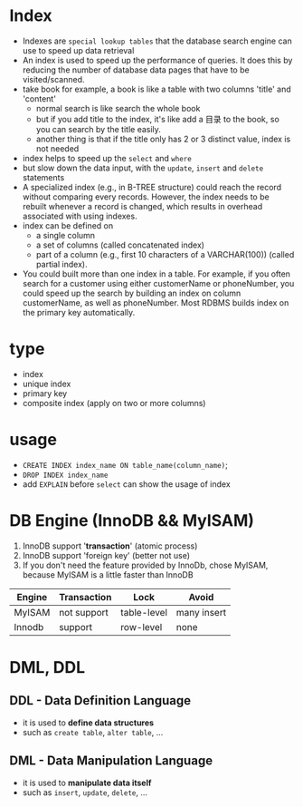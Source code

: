 # Index
- Indexes are `special lookup tables` that the database search engine can use to speed up data retrieval
- An index is used to speed up the performance of queries. It does this by reducing the number of database data pages that have to be visited/scanned.
- take book for example, a book is like a table with two columns 'title' and 'content'
    - normal search is like search the whole book
    - but if you add title to the index, it's like add a 目录 to the book, so you can search by the title easily.
    - another thing is that if the title only has 2 or 3 distinct value, index is not needed 
- index helps to speed up the `select` and `where`
- but slow down the data input, with the `update`, `insert` and `delete` statements
- A specialized index (e.g., in B-TREE structure) could reach the record without comparing every records. 
However, the index needs to be rebuilt whenever a record is changed, which results in overhead associated with using indexes.
- index can be defined on 
    - a single column
    - a set of columns (called concatenated index)
    - part of a column (e.g., first 10 characters of a VARCHAR(100)) (called partial index). 
- You could built more than one index in a table. For example, if you often search for a customer using either customerName or phoneNumber, you could speed up the search by building an index on column customerName, as well as phoneNumber. Most RDBMS builds index on the primary key automatically.

# type
- index
- unique index
- primary key
- composite index (apply on two or more columns)

# usage
- `CREATE INDEX index_name ON table_name(column_name)`;
- `DROP INDEX index_name`
- add `EXPLAIN` before `select` can show the usage of index


# DB Engine (InnoDB && MyISAM)
1. InnoDB support '**transaction**' (atomic process)
2. InnoDB support 'foreign key' (better not use) 
3. If you don't need the feature provided by InnoDb, 
chose MyISAM, because MyISAM is a little faster than InnoDB

|Engine|Transaction|Lock|Avoid|
|--|--|--|--|
|MyISAM|not support|table-level|many insert|
|Innodb|support|row-level|none|


# DML, DDL
## DDL - **Data Definition Language**  
- it is used to **define data structures**
- such as `create table`, `alter table`, ...
    
## DML - **Data Manipulation Language** 
- it is used to **manipulate data itself**
- such as `insert`, `update`, `delete`, ...

